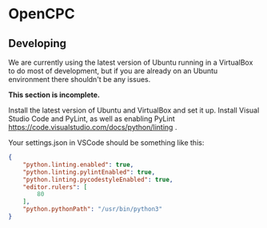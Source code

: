 # OpenCPC

## Developing
We are currently using the latest version of Ubuntu running in a VirtualBox to do most of development, but if you are already on an Ubuntu environment there shouldn't be any issues.

**This section is incomplete.**

Install the latest version of Ubuntu and VirtualBox and set it up. Install Visual Studio Code and PyLint, as well as enabling PyLint https://code.visualstudio.com/docs/python/linting .

Your settings.json in VSCode should be something like this:

```json
{
    "python.linting.enabled": true,
    "python.linting.pylintEnabled": true,
    "python.linting.pycodestyleEnabled": true,
    "editor.rulers": [
        80
    ],
    "python.pythonPath": "/usr/bin/python3"
}
```
